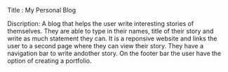 Title : 
My Personal Blog


Discription:
A blog that helps the user write interesting stories of themselves. They are able to type in their names, title of their story and write as much statement they can.
It is a reponsive website and links the user to a second page where they can view their story.
They have a navigation bar to write andother story.
On the footer bar the user have the option of creating a portfolio.
